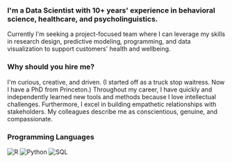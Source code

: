 ### I'm a Data Scientist with 10+ years' experience in behavioral science, healthcare, and psycholinguistics. 

Currently I'm seeking a project-focused team where I can leverage my skills in research design, predictive modeling, programming, and data visualization to support customers' health and wellbeing.

### Why should you hire me?

I'm curious, creative, and driven. (I started off as a truck stop waitress. Now I have a PhD from Princeton.) Throughout my career, I have quickly and independently learned new tools and methods because I love intellectual challenges. Furthermore, I excel in building empathetic relationships with stakeholders. My colleagues describe me as conscientious, genuine, and compassionate.

### Programming Languages
![R](https://img.shields.io/badge/r-%23276DC3.svg?style=for-the-badge&logo=r&logoColor=white)
![Python](https://img.shields.io/badge/python-3670A0?style=for-the-badge&logo=python&logoColor=ffdd54)
![SQL](https://img.shields.io/badge/SQL-CC2927?style=for-the-badge&logo=microsoft%20sql%20server&logoColor=white)
